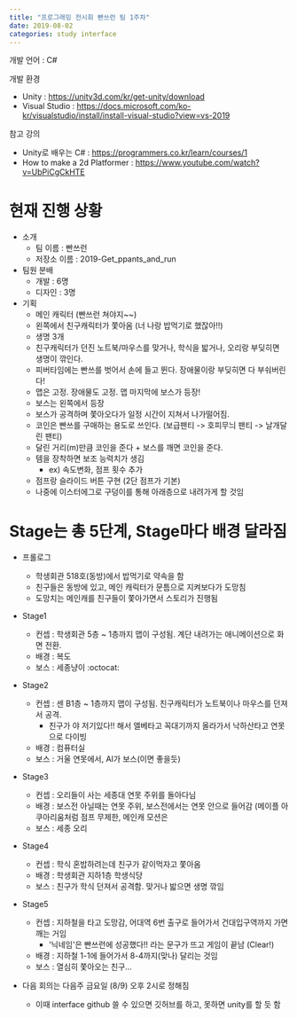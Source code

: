 ```yaml
---
title: "프로그래밍 전시회 빤쓰런 팀 1주차"
date: 2019-08-02
categories: study interface
---
```


개발 언어 : C#

개발 환경
- Unity : https://unity3d.com/kr/get-unity/download
- Visual Studio : https://docs.microsoft.com/ko-kr/visualstudio/install/install-visual-studio?view=vs-2019

참고 강의
- Unity로 배우는 C# : https://programmers.co.kr/learn/courses/1
- How to make a 2d Platformer : https://www.youtube.com/watch?v=UbPiCgCkHTE

# 현재 진행 상황
- 소개
  - 팀 이름 : 빤쓰런
  - 저장소 이름 : 2019-Get_ppants_and_run
- 팀원 분배
  - 개발 : 6명
  - 디자인 : 3명
- 기획
  - 메인 캐릭터 (빤쓰런 쳐야지~~)
  - 왼쪽에서 친구캐릭터가 쫓아옴 (너 나랑 밥먹기로 했잖아!!)
  - 생명 3개
  - 친구캐릭터가 던진 노트북/마우스를 맞거나, 학식을 밟거나, 오리랑 부딪히면 생명이 깎인다.
  - 피버타임에는 빤쓰를 벗어서 손에 들고 뛴다. 장애물이랑 부딪히면 다 부숴버린다!
  - 맵은 고정. 장애물도 고정. 맵 마지막에 보스가 등장!
  - 보스는 왼쪽에서 등장
  - 보스가 공격하며 쫓아오다가 일정 시간이 지쳐서 나가떨어짐.
   - 코인은 빤쓰를 구매하는 용도로 쓰인다. (보급팬티 -> 호피무늬 팬티 -> 날개달린 팬티)
  - 달린 거리(m)만큼 코인을 준다 + 보스를 깨면 코인을 준다.
  - 템을 장착하면 보조 능력치가 생김
      - ex) 속도변화, 점프 횟수 추가
  - 점프랑 슬라이드 버튼 구현 (2단 점프가 기본)
  - 나중에 이스터에그로 구덩이를 통해 아래층으로 내려가게 할 것임

# Stage는 총 5단계, Stage마다 배경 달라짐
- 프롤로그
  - 학생회관 518호(동방)에서 밥먹기로 약속을 함
  - 친구들은 동방에 있고, 메인 캐릭터가 문틈으로 지켜보다가 도망침
  - 도망치는 메인캐를 친구들이 쫓아가면서 스토리가 진행됨
- Stage1
  - 컨셉 : 학생회관 5층 ~ 1층까지 맵이 구성됨. 계단 내려가는 애니메이션으로 화면 전환.
  - 배경 : 복도
  - 보스 : 세종냥이 :octocat:
- Stage2
  - 컨셉 : 센 B1층 ~ 1층까지 맵이 구성됨. 친구캐릭터가 노트북이나 마우스를 던져서 공격.
    - 친구가 야 저기있다!! 해서 엘베타고 꼭대기까지 올라가서 낙하산타고 연못으로 다이빙
  - 배경 : 컴퓨터실
  - 보스 : 거울 연못에서, AI가 보스(이면 좋을듯)
- Stage3
  - 컨셉 : 오리들이 사는 세종대 연못 주위를 돌아다님
  - 배경 : 보스전 아닐때는 연못 주위, 보스전에서는 연못 안으로 들어감 (메이플 아쿠아리움처럼 점프 무제한, 메인캐 모션은 
  - 보스 : 세종 오리
- Stage4
  - 컨셉 : 학식 혼밥하려는데 친구가 같이먹자고 쫓아옴
  - 배경 : 학생회관 지하1층 학생식당
  - 보스 : 친구가 학식 던져서 공격함. 맞거나 밟으면 생명 깎임
- Stage5
  - 컨셉 : 지하철을 타고 도망감, 어대역 6번 출구로 들어가서 건대입구역까지 가면 깨는 거임
    - '닉네임'은 빤쓰런에 성공했다!! 라는 문구가 뜨고 게임이 끝남 (Clear!)
  - 배경 : 지하철 1-1에 들어가서 8-4까지(맞나) 달리는 것임
  - 보스 : 열심히 쫓아오는 친구...
  
- 다음 회의는 다음주 금요일 (8/9) 오후 2시로 정해짐
  - 이때 interface github 쓸 수 있으면 깃허브를 하고, 못하면 unity를 할 듯 함
